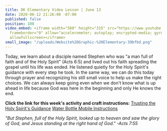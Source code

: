 ```yaml
---
title: DK Elementary Video Lesson | June 13
date: 2020-06-12 21:26:00 -07:00
published: false
position: 108
video_embed: <iframe width="560" height="315" src="https://www.youtube.com/embed/qKf_OPbusaM"
  frameborder="0" allow="accelerometer; autoplay; encrypted-media; gyroscope; picture-in-picture"
  allowfullscreen></iframe>
small_image: "/uploads/Website%20Graphic-%20Elementary-39bfbd.png"
---
```


Today, we learn about a disciple named Stephen who was "a man full of faith and of the Holy Spirit" (Acts 6:5) and lived out his faith spreading the gospel until his life was ended. He listened quietly for the Holy Spirit's guidance with every step he took. In the same way, we can do this today through prayer and recognizing his still small voice to help us make the right choices. We can always keep going even when we don't know what is up ahead in life because God was here in the beginning and only He knows the end.

**Click the link for this week's activity and craft instructions:**
[Trusting the Holy Spirit's Guidance](https://drive.google.com/file/d/1IELngauEmqUGVfjixsnsj3cQ0BBh-tc5/view?usp=sharing)
[Water Bottle Mobile Instructions](https://drive.google.com/file/d/12c7VjsfwoDYp3I-EXOzYHcaSqksC-uI1/view?usp=sharing)

*"But Stephen, full of the Holy Spirit, looked up to heaven and saw the glory of God, and Jesus standing at the right hand of God." -Acts 7:55*